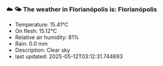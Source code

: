 ### ☁️ 🌤️  The weather in Florianópolis is: Florianópolis

- Temperature: 15.41°C
- On flesh: 15.12°C
- Relative air humidity: 81%
- Rain: 0.0 mm
- Description: Clear sky
- last updated: 2025-05-12T03:12:31.744693

